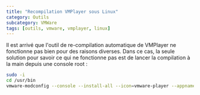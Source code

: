 ```yaml
---
title: "Recompilation VMPlayer sous Linux"
category: Outils
subcategory: VMWare
tags: [outils, vmware, vmplayer, linux]
---
```

Il est arrivé que l'outil de re-compilation automatique de VMPlayer ne fonctionne pas bien pour des raisons diverses.
Dans ce cas, la seule solution pour savoir ce qui ne fonctionne pas est de lancer la compilation à la main depuis une console root :

``` sh
sudo -i
cd /usr/bin
vmware-modconfig --console --install-all --icon=vmware-player --appname=VMware
```
